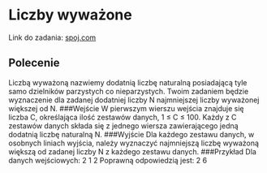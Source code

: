 # Liczby wyważone

Link do zadania: [spoj.com](http://https://pl.spoj.com/problems/LICZBYW/)

## Polecenie
Liczbą wyważoną nazwiemy dodatnią liczbę naturalną posiadającą tyle samo dzielników parzystych co nieparzystych. Twoim zadaniem będzie wyznaczenie dla zadanej dodatniej liczby N najmniejszej liczby wyważonej większej od N.
###Wejście
W pierwszym wierszu wejścia znajduje się liczba C, określająca ilość zestawów danych, 1 ≤ C ≤ 100. Każdy z C zestawów danych składa się z jednego wiersza zawierającego jedną dodatnią liczbę naturalną N.
###Wyjście
Dla każdego zestawu danych, w osobnych liniach wyjścia, należy wyznaczyć najmniejszą liczbę wyważoną większą od zadanej liczby N z każdego zestawu danych.
###Przykład
Dla danych wejściowych:
2
1
2
Poprawną odpowiedzią jest:
2
6